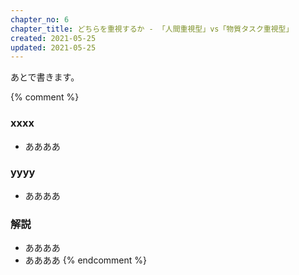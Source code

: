 ```yaml
---
chapter_no: 6
chapter_title: どちらを重視するか - 「人間重視型」vs「物質タスク重視型」
created: 2021-05-25
updated: 2021-05-25
---
```

あとで書きます。

{% comment %}
### xxxx
- ああああ

### yyyy
- ああああ

### 解説
- ああああ
- ああああ
{% endcomment %}
